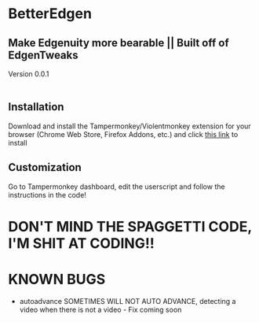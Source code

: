 # BetterEdgen
## Make Edgenuity more bearable || Built off of EdgenTweaks
Version 0.0.1
<br>
<br>
## Installation
Download and install the Tampermonkey/Violentmonkey extension for your browser (Chrome Web Store, Firefox Addons, etc.) and click [this link](https://github.com/Someone68/BetterEdgen/raw/main/betteredgen.js) to install

## Customization
Go to Tampermonkey dashboard, edit the userscript and follow the instructions in the code!

# DON'T MIND THE SPAGGETTI CODE, I'M SHIT AT CODING!!

# KNOWN BUGS
- autoadvance SOMETIMES WILL NOT AUTO ADVANCE, detecting a video when there is not a video - Fix coming soon
